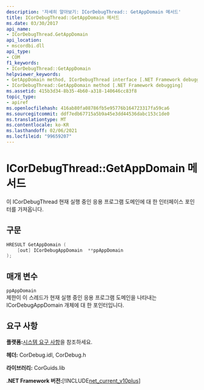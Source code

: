 ```yaml
---
description: '자세히 알아보기: ICorDebugThread:: GetAppDomain 메서드'
title: ICorDebugThread::GetAppDomain 메서드
ms.date: 03/30/2017
api_name:
- ICorDebugThread.GetAppDomain
api_location:
- mscordbi.dll
api_type:
- COM
f1_keywords:
- ICorDebugThread::GetAppDomain
helpviewer_keywords:
- GetAppDomain method, ICorDebugThread interface [.NET Framework debugging]
- ICorDebugThread::GetAppDomain method [.NET Framework debugging]
ms.assetid: 415b3d34-8b35-4b60-a318-140646cc83f8
topic_type:
- apiref
ms.openlocfilehash: 416ab80fa08786fb5e95776b164723317fa59ca6
ms.sourcegitcommit: ddf7edb67715a5b9a45e3dd44536dabc153c1de0
ms.translationtype: MT
ms.contentlocale: ko-KR
ms.lasthandoff: 02/06/2021
ms.locfileid: "99659207"
---
```

# <a name="icordebugthreadgetappdomain-method"></a>ICorDebugThread::GetAppDomain 메서드

이 ICorDebugThread 현재 실행 중인 응용 프로그램 도메인에 대 한 인터페이스 포인터를 가져옵니다.  
  
## <a name="syntax"></a>구문  
  
```cpp  
HRESULT GetAppDomain (  
    [out] ICorDebugAppDomain  **ppAppDomain  
);  
```  
  
## <a name="parameters"></a>매개 변수  

 `ppAppDomain`  
 제한이 이 스레드가 현재 실행 중인 응용 프로그램 도메인을 나타내는 ICorDebugAppDomain 개체에 대 한 포인터입니다.  
  
## <a name="requirements"></a>요구 사항  

 **플랫폼:**[시스템 요구 사항](../../get-started/system-requirements.md)을 참조하세요.  
  
 **헤더:** CorDebug.idl, CorDebug.h  
  
 **라이브러리:** CorGuids.lib  
  
 **.NET Framework 버전:**[!INCLUDE[net_current_v10plus](../../../../includes/net-current-v10plus-md.md)]

